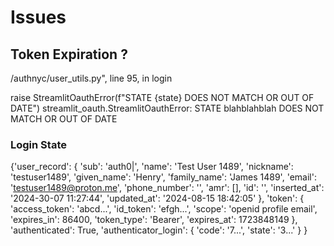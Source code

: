 # Issues


## Token Expiration ?

/authnyc/user_utils.py", line 95, in login

raise StreamlitOauthError(f"STATE {state} DOES NOT MATCH OR OUT OF DATE")
streamlit_oauth.StreamlitOauthError: STATE blahblahblah DOES NOT MATCH OR OUT OF DATE

### Login State

{'user_record': {
        'sub': 'auth0|<identifier>', 
        'name': 'Test User 1489', 
        'nickname': 'testuser1489', 
        'given_name': 'Henry', 
        'family_name': 'James 1489', 
        'email': 'testuser1489@proton.me', 
        'phone_number': '', 
        'amr': [], 
        'id': '<identifier>', 
        'inserted_at': '2024-30-07 11:27:44', 
        'updated_at': '2024-08-15 18:42:05'
    }, 
'token': {
    'access_token': 'abcd...', 
    'id_token': 'efgh...', 
    'scope': 'openid profile email', 
    'expires_in': 86400, 
    'token_type': 'Bearer', 
    'expires_at': 1723848149
}, 
'authenticated': True, 
'authenticator_login': {
    'code': '7...', 
    'state': '3...'
    }
}